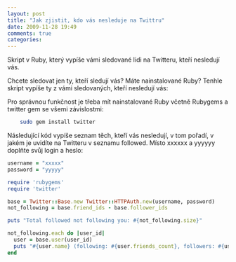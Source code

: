 ```yaml
---
layout: post
title: "Jak zjistit, kdo vás nesleduje na Twittru"
date: 2009-11-28 19:49
comments: true
categories:
---
```


Skript v Ruby, který vypíše vámi sledované lidi na Twitteru, kteří nesledují vás.

Chcete sledovat jen ty, kteří sledují vás? Máte nainstalované Ruby? Tenhle skript vypíše ty z vámi sledovaných, kteří nesledují vás:

Pro správnou funkčnost je třeba mít nainstalované Ruby včetně Rubygems a twitter gem se všemi závislostmi:

``` bash
    sudo gem install twitter
```

Následující kód vypíše seznam těch, kteří vás nesledují, v tom pořadí, v jakém je uvidíte na Twitteru v seznamu followed. Místo xxxxxx a yyyyyy doplňte svůj login a heslo:

``` ruby
username = "xxxxx"
password = "yyyyy"

require 'rubygems'
require 'twitter'

base = Twitter::Base.new Twitter::HTTPAuth.new(username, password)
not_following = base.friend_ids - base.follower_ids

puts "Total followed not following you: #{not_following.size}"

not_following.each do |user_id|
  user = base.user(user_id)
  puts "#{user.name} (following: #{user.friends_count}, followers: #{user.followers_count})"
end
```